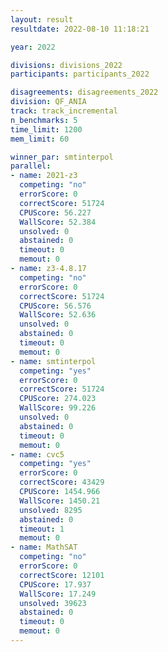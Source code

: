 ```yaml
---
layout: result
resultdate: 2022-08-10 11:18:21

year: 2022

divisions: divisions_2022
participants: participants_2022

disagreements: disagreements_2022
division: QF_ANIA
track: track_incremental
n_benchmarks: 5
time_limit: 1200
mem_limit: 60

winner_par: smtinterpol
parallel:
- name: 2021-z3
  competing: "no"
  errorScore: 0
  correctScore: 51724
  CPUScore: 56.227
  WallScore: 52.384
  unsolved: 0
  abstained: 0
  timeout: 0
  memout: 0
- name: z3-4.8.17
  competing: "no"
  errorScore: 0
  correctScore: 51724
  CPUScore: 56.576
  WallScore: 52.636
  unsolved: 0
  abstained: 0
  timeout: 0
  memout: 0
- name: smtinterpol
  competing: "yes"
  errorScore: 0
  correctScore: 51724
  CPUScore: 274.023
  WallScore: 99.226
  unsolved: 0
  abstained: 0
  timeout: 0
  memout: 0
- name: cvc5
  competing: "yes"
  errorScore: 0
  correctScore: 43429
  CPUScore: 1454.966
  WallScore: 1450.21
  unsolved: 8295
  abstained: 0
  timeout: 1
  memout: 0
- name: MathSAT
  competing: "no"
  errorScore: 0
  correctScore: 12101
  CPUScore: 17.937
  WallScore: 17.249
  unsolved: 39623
  abstained: 0
  timeout: 0
  memout: 0
---
```

